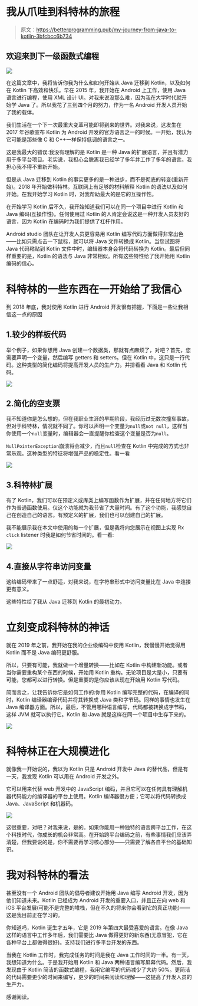 # 我从爪哇到科特林的旅程

> 原文：<https://betterprogramming.pub/my-journey-from-java-to-kotlin-3bfcbcc6b734>

## 欢迎来到下一级函数式编程

![](img/2f35538263e04f9a393929e599c2f1fb.png)

在这篇文章中，我将告诉你我为什么和如何开始从 Java 迁移到 Kotlin，以及如何在 Kotlin 下高效和快乐。早在 2015 年，我开始在 Android 上工作，使用 Java 语言进行编程，使用 XML 设计 UI。对我来说没那么难，因为我在大学时代就开始学 Java 了。所以我花了三到四个月的努力，作为一名 Android 开发人员开始了我的载体。

我们生活在一个下一次最重大变革可能即将到来的世界。对我来说，这发生在 2017 年谷歌宣布 Kotlin 为 Android 开发的官方语言之一的时候。一开始，我认为它可能是那些像 C 和 C++一样保持低调的语言之一。

这是我最大的错误:我没有理解的是 Kotlin 是一种 Java 的扩展语言，并且有潜力用于多平台项目。老实说，我担心会脱离我已经学了多年并工作了多年的语言。我担心我不得不重新开始。

但是从 Java 迁移到 Kotlin 的事实更多的是一种进步，而不是彻底的转变(重新开始)。2018 年开始做科特林。互联网上有足够的材料解释 Kotlin 的语法以及如何开始。在我开始学习 Kotlin 时，对我帮助最大的是它的互操作性。

在开始学习 Kotlin 后不久，我开始知道我们可以在同一个项目中进行 Kotlin 和 Java 编码(互操作性)。任何使用过 Kotlin 的人肯定会说这是一种开发人员友好的语言，因为 Kotlin 在编码时为我们提供了杠杆作用。

Android studio 团队在让开发人员更容易用 Kotlin 编写代码方面做得非常出色——比如只需点击一下鼠标，就可以将 Java 文件转换成 Kotlin。当您试图将 Java 代码粘贴到 Kotlin 文件中时，编辑器本身会将代码转换为 Kotlin。最后但同样重要的是，Kotlin 的语法与 Java 非常相似。所有这些特性给了我开始用 Kotlin 编码的信心。

# 科特林的一些东西在一开始给了我信心

到 2018 年底，我对使用 Kotlin 进行 Android 开发很有把握，下面是一些让我相信这一点的原因

## 1.**较少的样板代码**

举个例子，如果你想用 Java 创建一个数据类，那就有点麻烦了，对吧？首先，您需要声明一个变量，然后编写 getters 和 setters。但在 Kotlin 中，这只是一行代码。这种类型的简化编码将提高开发人员的生产力。并排看看 Java 和 Kotlin 代码。

![](img/74af68538d1f6adeca6bf3dfadb9ccf3.png)

## 2.**简化的空支票**

我不知道你是怎么想的，但在我职业生涯的早期阶段，我经历过无数次撞车事故，但对于科特林，情况就不同了。你可以声明一个变量为`null`或`not null`，这样当你使用一个`null`变量时，编辑器会一直提醒你检查这个变量是否为`null`。

`NullPointerException`崩溃将会减少，而且`null`检查在 Kotlin 中完成的方式也非常乐观。这种类型的特征将增强产品的稳定性。看一看

![](img/ed6a59c078a56ac3fe572e983bd0e973.png)

## 3.**科特林扩展**

有了 Kotlin，我们可以在预定义或库类上编写函数作为扩展，并在任何地方将它们作为普通函数使用。仅这个功能就为我节省了大量时间。有了这个功能，我感觉自己在创造自己的语言。有预定义的扩展，我们也可以创建自己的扩展。

我不能展示我在本文中使用的每一个扩展，但是我将向您展示在视图上实现 Rx `click` listener 时我是如何节省时间的。看一看:

![](img/80138348f087eaea09cee28388a10793.png)

## 4.直接从字符串访问变量

这给编码带来了一点舒适，对我来说，在字符串形式中访问变量比在 Java 中连接更有意义。

这些特性给了我从 Java 迁移到 Kotlin 的最初动力。

# 立刻变成科特林的神话

就在 2019 年之前，我开始在我的企业级编码中使用 Kotlin，我慢慢开始觉得用 Kotlin 而不是 Java 编码更舒服。

所以，只要有可能，我就做一个增量转换——比如在 Kotlin 中构建新功能。或者当你需要重构某个东西的时候，开始用 Kotlin 重构。无论项目是大是小，只要有可能，您都可以进行转换。但是重要的是你应该从现在开始用 Kotlin 写代码。

简而言之，让我告诉你它是如何工作的:你用 Kotlin 编写完整的代码，在编译的同时，Kotlin 编译器编译代码并将其转换成 Java 类和字节码。同样的事情也发生在 Java 编译器方面。所以，最后，不管用哪种语言编写，代码都被转换成字节码，这样 JVM 就可以执行它。Kotlin 和 Java 就是这样在同一个项目中生存下来的。

![](img/1822640f3149afdc9271b43625b48202.png)

# 科特林正在大规模进化

就像我一开始说的，我以为 Kotlin 只是 Android 开发中 Java 的替代品，但是有一天，我发现 Kotlin 可以用在 Android 开发之外。

它可以用来代替 web 开发中的 JavaScript 编码，并且它可以在任何具有理解机器代码能力的编译器的平台上使用。Kotlin 编译器很方便；它可以将代码转换成 Java、JavaScript 和机器码。

![](img/c46a0596a079ef3a1b3ce962c415fe93.png)

这很重要，对吧？对我来说，是的。如果你能用一种独特的语言跨平台工作，在这个科技时代，你成长的机会非常高。在开始跨平台编码之前，有些事情我们应该弄清楚，但我要说的是，你不需要再学习核心部分——只需要了解各自平台的基础知识。

# 我对科特林的看法

甚至没有一个 Android 团队的倡导者建议开始用 Java 编写 Android 开发，因为他们知道未来。Kotlin 已经成为 Android 开发的重要入口，并且正在向 web 和 iOS 平台发展(可能不是完整的堆栈，但在不久的将来你会看到它的真正功能)——这是我目前正在学习的。

你知道吗，Kotlin 诞生才五年，它是 2019 年第四大最受喜爱的语言。在像 Java 这样的语言中工作多年后，我们需要比 Java 做得更好的新东西(无意冒犯，它在各种平台上都做得很好)。支持我们进行多平台开发的东西。

当我在 Kotlin 工作时，我完成任务的时间是我在 Java 工作时间的一半。有一天，我想知道为什么。于是我开始用 Kotlin 和 Java 两种语言编写屏幕代码。然后，我发现由于 Kotlin 简洁的函数式编程，我用它编写的代码减少了大约 50%。更简洁的代码需要更少的时间来编写，更少的时间来阅读和理解——这提高了开发人员的生产力。

感谢阅读。